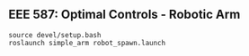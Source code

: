 EEE 587: Optimal Controls - Robotic Arm
---

```
source devel/setup.bash
roslaunch simple_arm robot_spawn.launch
```

